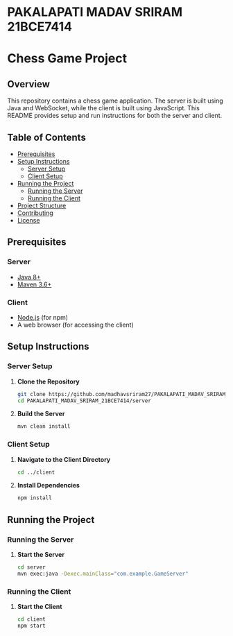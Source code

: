 # PAKALAPATI MADAV SRIRAM 21BCE7414
# Chess Game Project

## Overview

This repository contains a chess game application. The server is built using Java and WebSocket, while the client is built using JavaScript. This README provides setup and run instructions for both the server and client.

## Table of Contents

- [Prerequisites](#prerequisites)
- [Setup Instructions](#setup-instructions)
  - [Server Setup](#server-setup)
  - [Client Setup](#client-setup)
- [Running the Project](#running-the-project)
  - [Running the Server](#running-the-server)
  - [Running the Client](#running-the-client)
- [Project Structure](#project-structure)
- [Contributing](#contributing)
- [License](#license)

## Prerequisites

### Server

- [Java 8+](https://www.oracle.com/java/technologies/javase-downloads.html)
- [Maven 3.6+](https://maven.apache.org/download.cgi)

### Client

- [Node.js](https://nodejs.org/) (for npm)
- A web browser (for accessing the client)

## Setup Instructions

### Server Setup

1. **Clone the Repository**
   ```bash
   git clone https://github.com/madhavsriram27/PAKALAPATI_MADAV_SRIRAM_21BCE7414.git
   cd PAKALAPATI_MADAV_SRIRAM_21BCE7414/server
   ```

2. **Build the Server**
   ```bash
   mvn clean install
   ```

### Client Setup

1. **Navigate to the Client Directory**
   ```bash
   cd ../client
   ```

2. **Install Dependencies**
   ```bash
   npm install
   ```

## Running the Project

### Running the Server

1. **Start the Server**
   ```bash
   cd server
   mvn exec:java -Dexec.mainClass="com.example.GameServer"
   ```

### Running the Client

1. **Start the Client**
   ```bash
   cd client
   npm start
   ```
